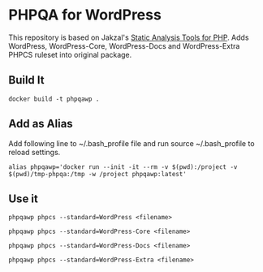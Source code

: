 # PHPQA for WordPress

This repository is based on Jakzal's [Static Analysis Tools for PHP](https://hub.docker.com/r/jakzal/phpqa). Adds WordPress, WordPress-Core, WordPress-Docs and WordPress-Extra PHPCS ruleset into original package.

## Build It
```
docker build -t phpqawp .
```

## Add as Alias

Add following line to ~/.bash_profile file and run source ~/.bash_profile to reload settings.

```
alias phpqawp='docker run --init -it --rm -v $(pwd):/project -v $(pwd)/tmp-phpqa:/tmp -w /project phpqawp:latest'
```

## Use it

```
phpqawp phpcs --standard=WordPress <filename>
```


```
phpqawp phpcs --standard=WordPress-Core <filename>
```

```
phpqawp phpcs --standard=WordPress-Docs <filename>
```


```
phpqawp phpcs --standard=WordPress-Extra <filename>
```
